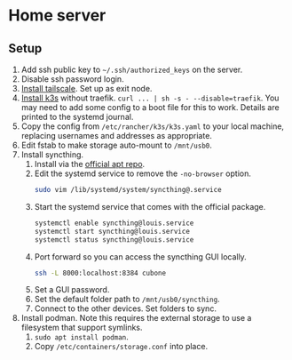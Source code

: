 # Home server

## Setup

1. Add ssh public key to `~/.ssh/authorized_keys` on the server.
2. Disable ssh password login.
3. [Install tailscale](https://tailscale.com/kb/1031/install-linux/). Set up as exit node.
4. [Install k3s](https://k3s.io/) without traefik. `curl ... | sh -s - --disable=traefik`.
   You may need to add some config to a boot file for this to work. Details are printed
   to the systemd journal.
5. Copy the config from `/etc/rancher/k3s/k3s.yaml` to your local machine, replacing
   usernames and addresses as appropriate.
6. Edit fstab to make storage auto-mount to `/mnt/usb0`.
7. Install syncthing.
   1. Install via the [official apt repo](https://apt.syncthing.net/).
   2. Edit the systemd service to remove the `-no-browser` option.
      ```sh
      sudo vim /lib/systemd/system/syncthing@.service
      ```
   3. Start the systemd service that comes with the official package.
      ```sh
      systemctl enable syncthing@louis.service
      systemctl start syncthing@louis.service
      systemctl status syncthing@louis.service
      ```
   4. Port forward so you can access the syncthing GUI locally.
      ```sh
      ssh -L 8000:localhost:8384 cubone
      ```
   5. Set a GUI password.
   6. Set the default folder path to `/mnt/usb0/syncthing`.
   7. Connect to the other devices. Set folders to sync.
8. Install podman.
   Note this requires the external storage to use a filesystem that support
   symlinks.
   1. `sudo apt install podman`.
   2. Copy `/etc/containers/storage.conf` into place.

